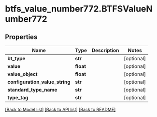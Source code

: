 # btfs_value_number772.BTFSValueNumber772

## Properties
Name | Type | Description | Notes
------------ | ------------- | ------------- | -------------
**bt_type** | **str** |  | [optional] 
**value** | **float** |  | [optional] 
**value_object** | **float** |  | [optional] 
**configuration_value_string** | **str** |  | [optional] 
**standard_type_name** | **str** |  | [optional] 
**type_tag** | **str** |  | [optional] 

[[Back to Model list]](../README.md#documentation-for-models) [[Back to API list]](../README.md#documentation-for-api-endpoints) [[Back to README]](../README.md)


